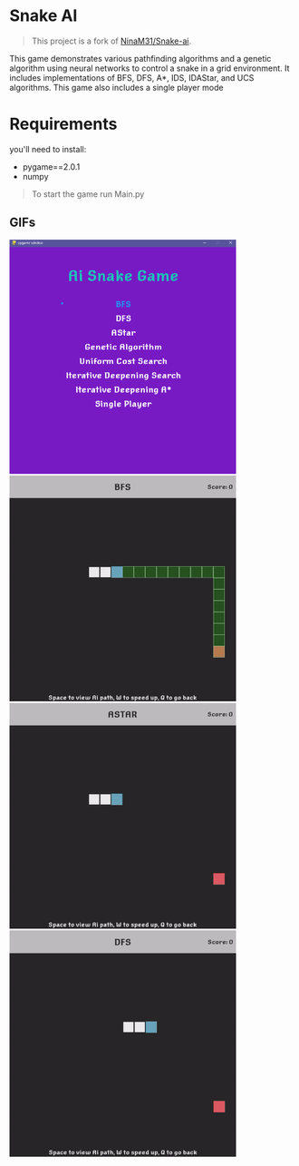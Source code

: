 # Snake AI
> This project is a fork of [NinaM31/Snake-ai](https://github.com/NinaM31/Snake-ai).

This game demonstrates various pathfinding algorithms and a genetic algorithm using neural networks to control a snake in a grid environment. It includes implementations of BFS, DFS, A*, IDS, IDAStar, and UCS algorithms.
This game also includes a single player mode

# Requirements

you'll need to install:

- pygame==2.0.1
- numpy

> To start the game run Main.py

## GIFs

<p float="left">
  <img src='images/mainMenu.png' width='400'/>
  <img src='images/bfs.gif' width='400'/>
  <img src='images/astar.gif' width='400'/>
  <img src='images/dfs.gif' width='400'/>
</p>
